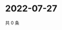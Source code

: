 # 2022-07-27

共 0 条

<!-- BEGIN WEIBO -->
<!-- 最后更新时间 Wed Jul 27 2022 05:00:55 GMT+0800 (China Standard Time) -->

<!-- END WEIBO -->
